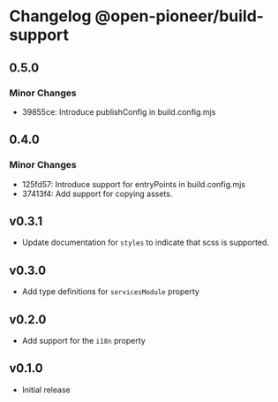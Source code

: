 # Changelog @open-pioneer/build-support

## 0.5.0

### Minor Changes

-   39855ce: Introduce publishConfig in build.config.mjs

## 0.4.0

### Minor Changes

-   125fd57: Introduce support for entryPoints in build.config.mjs
-   37413f4: Add support for copying assets.

## v0.3.1

-   Update documentation for `styles` to indicate that scss is supported.

## v0.3.0

-   Add type definitions for `servicesModule` property

## v0.2.0

-   Add support for the `i18n` property

## v0.1.0

-   Initial release
